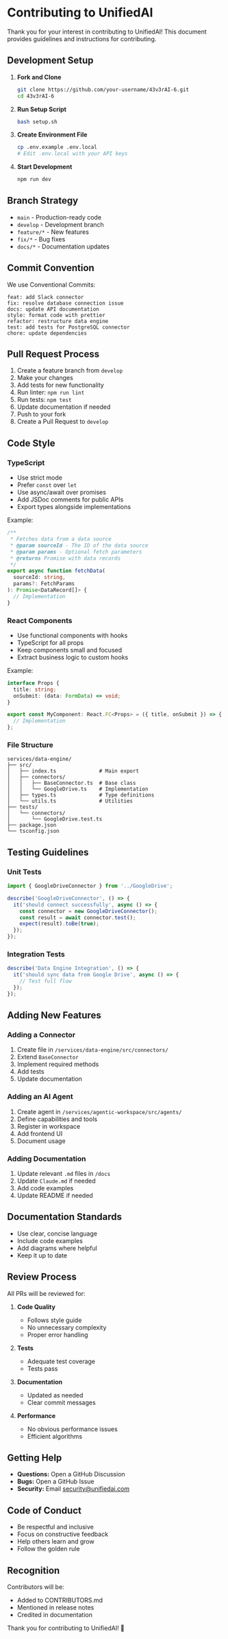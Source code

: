 # Contributing to UnifiedAI

Thank you for your interest in contributing to UnifiedAI! This document provides guidelines and instructions for contributing.

## Development Setup

1. **Fork and Clone**
   ```bash
   git clone https://github.com/your-username/43v3rAI-6.git
   cd 43v3rAI-6
   ```

2. **Run Setup Script**
   ```bash
   bash setup.sh
   ```

3. **Create Environment File**
   ```bash
   cp .env.example .env.local
   # Edit .env.local with your API keys
   ```

4. **Start Development**
   ```bash
   npm run dev
   ```

## Branch Strategy

- `main` - Production-ready code
- `develop` - Development branch
- `feature/*` - New features
- `fix/*` - Bug fixes
- `docs/*` - Documentation updates

## Commit Convention

We use Conventional Commits:

```
feat: add Slack connector
fix: resolve database connection issue
docs: update API documentation
style: format code with prettier
refactor: restructure data engine
test: add tests for PostgreSQL connector
chore: update dependencies
```

## Pull Request Process

1. Create a feature branch from `develop`
2. Make your changes
3. Add tests for new functionality
4. Run linter: `npm run lint`
5. Run tests: `npm test`
6. Update documentation if needed
7. Push to your fork
8. Create a Pull Request to `develop`

## Code Style

### TypeScript

- Use strict mode
- Prefer `const` over `let`
- Use async/await over promises
- Add JSDoc comments for public APIs
- Export types alongside implementations

Example:
```typescript
/**
 * Fetches data from a data source
 * @param sourceId - The ID of the data source
 * @param params - Optional fetch parameters
 * @returns Promise with data records
 */
export async function fetchData(
  sourceId: string,
  params?: FetchParams
): Promise<DataRecord[]> {
  // Implementation
}
```

### React Components

- Use functional components with hooks
- TypeScript for all props
- Keep components small and focused
- Extract business logic to custom hooks

Example:
```typescript
interface Props {
  title: string;
  onSubmit: (data: FormData) => void;
}

export const MyComponent: React.FC<Props> = ({ title, onSubmit }) => {
  // Implementation
};
```

### File Structure

```
services/data-engine/
├── src/
│   ├── index.ts              # Main export
│   ├── connectors/
│   │   ├── BaseConnector.ts  # Base class
│   │   └── GoogleDrive.ts    # Implementation
│   ├── types.ts              # Type definitions
│   └── utils.ts              # Utilities
├── tests/
│   └── connectors/
│       └── GoogleDrive.test.ts
├── package.json
└── tsconfig.json
```

## Testing Guidelines

### Unit Tests

```typescript
import { GoogleDriveConnector } from '../GoogleDrive';

describe('GoogleDriveConnector', () => {
  it('should connect successfully', async () => {
    const connector = new GoogleDriveConnector();
    const result = await connector.test();
    expect(result).toBe(true);
  });
});
```

### Integration Tests

```typescript
describe('Data Engine Integration', () => {
  it('should sync data from Google Drive', async () => {
    // Test full flow
  });
});
```

## Adding New Features

### Adding a Connector

1. Create file in `/services/data-engine/src/connectors/`
2. Extend `BaseConnector`
3. Implement required methods
4. Add tests
5. Update documentation

### Adding an AI Agent

1. Create agent in `/services/agentic-workspace/src/agents/`
2. Define capabilities and tools
3. Register in workspace
4. Add frontend UI
5. Document usage

### Adding Documentation

1. Update relevant `.md` files in `/docs`
2. Update `Claude.md` if needed
3. Add code examples
4. Update README if needed

## Documentation Standards

- Use clear, concise language
- Include code examples
- Add diagrams where helpful
- Keep it up to date

## Review Process

All PRs will be reviewed for:

1. **Code Quality**
   - Follows style guide
   - No unnecessary complexity
   - Proper error handling

2. **Tests**
   - Adequate test coverage
   - Tests pass

3. **Documentation**
   - Updated as needed
   - Clear commit messages

4. **Performance**
   - No obvious performance issues
   - Efficient algorithms

## Getting Help

- **Questions:** Open a GitHub Discussion
- **Bugs:** Open a GitHub Issue
- **Security:** Email security@unifiedai.com

## Code of Conduct

- Be respectful and inclusive
- Focus on constructive feedback
- Help others learn and grow
- Follow the golden rule

## Recognition

Contributors will be:
- Added to CONTRIBUTORS.md
- Mentioned in release notes
- Credited in documentation

Thank you for contributing to UnifiedAI! 🎉
